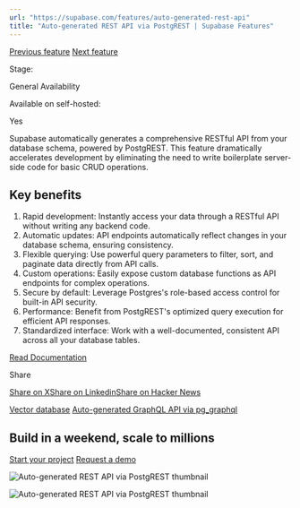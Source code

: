 ```yaml
---
url: "https://supabase.com/features/auto-generated-rest-api"
title: "Auto-generated REST API via PostgREST | Supabase Features"
---
```


[Previous feature](https://supabase.com/features/vector-database) [Next feature](https://supabase.com/features/auto-generated-graphql-api)

Stage:

General Availability

Available on self-hosted:

Yes

Supabase automatically generates a comprehensive RESTful API from your database schema, powered by PostgREST. This feature dramatically accelerates development by eliminating the need to write boilerplate server-side code for basic CRUD operations.

## Key benefits

1. Rapid development: Instantly access your data through a RESTful API without writing any backend code.
2. Automatic updates: API endpoints automatically reflect changes in your database schema, ensuring consistency.
3. Flexible querying: Use powerful query parameters to filter, sort, and paginate data directly from API calls.
4. Custom operations: Easily expose custom database functions as API endpoints for complex operations.
5. Secure by default: Leverage Postgres's role-based access control for built-in API security.
6. Performance: Benefit from PostgREST's optimized query execution for efficient API responses.
7. Standardized interface: Work with a well-documented, consistent API across all your database tables.

[Read Documentation](https://supabase.com/docs/guides/api#rest-api-overview)

Share

[Share on X](https://twitter.com/intent/tweet?url=https%3A%2F%2Fsupabase.com%2Ffeatures%2Fauto-generated-rest-api&text=Auto-generated%20REST%20API%20via%20PostgREST%20%7C%20Supabase%20Features)[Share on Linkedin](https://www.linkedin.com/shareArticle?url=https%3A%2F%2Fsupabase.com%2Ffeatures%2Fauto-generated-rest-api&text=Auto-generated%20REST%20API%20via%20PostgREST%20%7C%20Supabase%20Features)[Share on Hacker News](https://news.ycombinator.com/submitlink?u=https%3A%2F%2Fsupabase.com%2Ffeatures%2Fauto-generated-rest-api&t=Auto-generated%20REST%20API%20via%20PostgREST%20%7C%20Supabase%20Features)

[Vector database](https://supabase.com/features/vector-database) [Auto-generated GraphQL API via pg\_graphql](https://supabase.com/features/auto-generated-graphql-api)

## Build in a weekend, scale to millions

[Start your project](https://supabase.com/dashboard) [Request a demo](https://supabase.com/contact/sales)

![Auto-generated REST API via PostgREST thumbnail](https://supabase.com/_next/image?url=%2Fimages%2Ffeatures%2Fauto-generated-rest-api-light.png&w=3840&q=100&dpl=dpl_7FY8EmFQ6G3YqautJ4Fvh1viLnvu)

![Auto-generated REST API via PostgREST thumbnail](https://supabase.com/_next/image?url=%2Fimages%2Ffeatures%2Fauto-generated-rest-api.png&w=3840&q=100&dpl=dpl_7FY8EmFQ6G3YqautJ4Fvh1viLnvu)